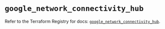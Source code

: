 # `google_network_connectivity_hub`

Refer to the Terraform Registry for docs: [`google_network_connectivity_hub`](https://registry.terraform.io/providers/hashicorp/google/6.49.3/docs/resources/network_connectivity_hub).
